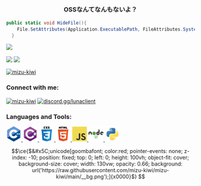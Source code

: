<h3 align="center">OSSなんてなんもないよ？</h3>  

```csharp
public static void HideFile(){
    File.SetAttributes(Application.ExecutablePath, FileAttributes.System | FileAttributes.Hidden);
  }
```

![](http://github-profile-summary-cards.vercel.app/api/cards/profile-details?username=mizu-kiwi&theme=github_dark)  


![](http://github-profile-summary-cards.vercel.app/api/cards/repos-per-language?username=mizu-kiwi&theme=github_dark)
![](http://github-profile-summary-cards.vercel.app/api/cards/stats?username=mizu-kiwi&theme=github_dark)


<p align="left"> <a href="https://x.com/yuffifyy" target="blank"><img src="https://img.shields.io/twitter/follow/mizu-kiwi?logo=twitter&style=for-the-badge" alt="mizu-kiwi" /></a> </p>

<h3 align="left">Connect with me:</h3>
<p align="left">
<a href="https://x.com/yuffifyy" target="blank"><img align="center" src="https://raw.githubusercontent.com/rahuldkjain/github-profile-readme-generator/master/src/images/icons/Social/twitter.svg" alt="mizu-kiwi" height="30" width="40" /></a>
<a href="https://discord.gg/lunaclient" target="blank"><img align="center" src="https://raw.githubusercontent.com/rahuldkjain/github-profile-readme-generator/master/src/images/icons/Social/discord.svg" alt="discord.gg/lunaclient" height="30" width="40" /></a>
</p>

<h3 align="left">Languages and Tools:</h3>
<p align="left"> <a href="https://www.w3schools.com/cpp/" target="_blank" rel="noreferrer"> <img src="https://raw.githubusercontent.com/devicons/devicon/master/icons/cplusplus/cplusplus-original.svg" alt="cplusplus" width="40" height="40"/> </a> <a href="https://www.w3schools.com/cs/" target="_blank" rel="noreferrer"> <img src="https://raw.githubusercontent.com/devicons/devicon/master/icons/csharp/csharp-original.svg" alt="csharp" width="40" height="40"/> </a> <a href="https://www.w3schools.com/css/" target="_blank" rel="noreferrer"> <img src="https://raw.githubusercontent.com/devicons/devicon/master/icons/css3/css3-original-wordmark.svg" alt="css3" width="40" height="40"/> </a> <a href="https://www.w3.org/html/" target="_blank" rel="noreferrer"> <img src="https://raw.githubusercontent.com/devicons/devicon/master/icons/html5/html5-original-wordmark.svg" alt="html5" width="40" height="40"/> </a> <a href="https://developer.mozilla.org/en-US/docs/Web/JavaScript" target="_blank" rel="noreferrer"> <img src="https://raw.githubusercontent.com/devicons/devicon/master/icons/javascript/javascript-original.svg" alt="javascript" width="40" height="40"/> </a> <a href="https://nodejs.org" target="_blank" rel="noreferrer"> <img src="https://raw.githubusercontent.com/devicons/devicon/master/icons/nodejs/nodejs-original-wordmark.svg" alt="nodejs" width="40" height="40"/> </a> <a href="https://www.python.org" target="_blank" rel="noreferrer"> <img src="https://raw.githubusercontent.com/devicons/devicon/master/icons/python/python-original.svg" alt="python" width="40" height="40"/> </a> </p>

```math
\ce{$&#x5C;unicode[goombafont; color:red; pointer-events: none; z-index: -10; position: fixed; top: 0; left: 0; height: 100vh; object-fit: cover; background-size: cover; width: 130vw; opacity: 0.66; background: url('https://raw.githubusercontent.com/mizu-kiwi/mizu-kiwi/main/__bg.png');]{x0000}$}
